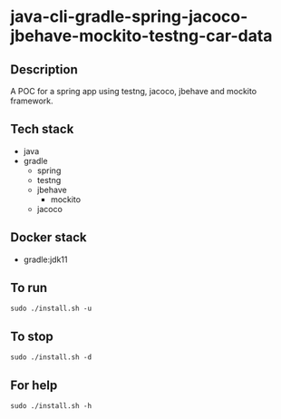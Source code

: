 # java-cli-gradle-spring-jacoco-jbehave-mockito-testng-car-data

## Description
A POC for a spring app using testng,
jacoco, jbehave and mockito framework.

## Tech stack
- java
- gradle
	- spring
  - testng
  - jbehave
	- mockito
  - jacoco

## Docker stack
- gradle:jdk11

## To run
`sudo ./install.sh -u`

## To stop
`sudo ./install.sh -d`

## For help
`sudo ./install.sh -h`
